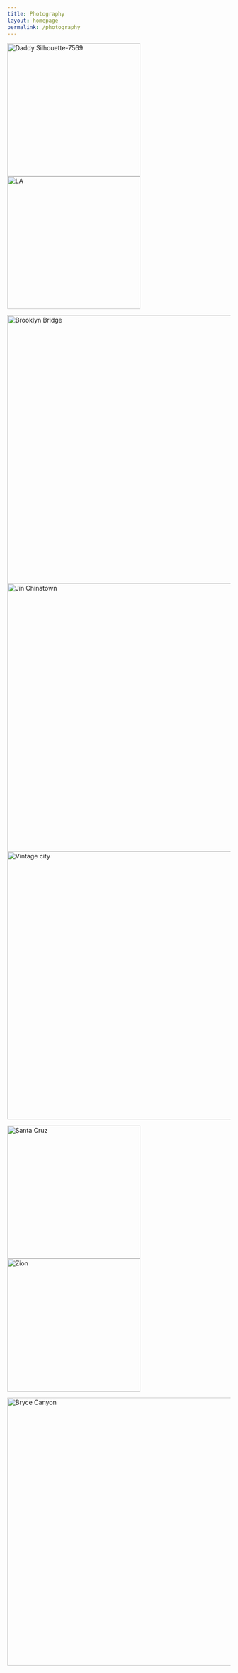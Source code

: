 ```yaml
---
title: Photography
layout: homepage
permalink: /photography
---
```

<!--- Daddy Silhouette in LA ---> <!--- LA View --->
<img width="300" alt="Daddy Silhouette-7569" src="https://user-images.githubusercontent.com/85243637/130877840-b048d805-d0ff-408f-ae77-93efb78c083b.jpg"> <img width="300" alt="LA" src="https://user-images.githubusercontent.com/85243637/129817981-46ca9cad-f612-4946-8fbe-fb83b90e92c2.jpeg">

<!--- Brooklyn Bridge --->
<img width="605" alt="Brooklyn Bridge" src="https://user-images.githubusercontent.com/85243637/144305778-6a8bb81a-bcd4-4d4e-b2ab-a05d6ca58d93.jpg"> 

<!--- Jin Chinatown --->
<img width="605" alt="Jin Chinatown" src="https://user-images.githubusercontent.com/85243637/185485279-4bf89216-d97e-4a5e-8dce-3a9616556894.jpg"> 


<!--- LA Cityscape --->
<img width="605" alt="Vintage city" src="https://user-images.githubusercontent.com/85243637/130877893-200bbf79-5c8a-4118-a4b5-d08618d9a71f.jpg"> 

 <!--- Santa Cruz ---><!--- Zion --->
 <img width="300" alt="Santa Cruz" src="https://user-images.githubusercontent.com/85243637/185485215-4237b7fd-4ec5-42bd-b05d-558da757f0b8.jpg"> <img width="300" alt="Zion" src="https://user-images.githubusercontent.com/85243637/129818005-99501aef-8f9a-48a1-bbf9-502d2b25a40c.jpeg">


<!--- Bryce Canyon stars --->
<img width="605" alt="Bryce Canyon" src="https://user-images.githubusercontent.com/85243637/130878218-a2c027ba-4be9-4675-9c27-27c0fc32b02e.jpeg"> 



